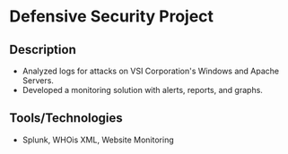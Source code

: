 # Defensive Security Project
## Description
* Analyzed logs for attacks on VSI Corporation's Windows and Apache Servers.
* Developed a monitoring solution with alerts, reports, and graphs.
## Tools/Technologies
* Splunk, WHOis XML, Website Monitoring

